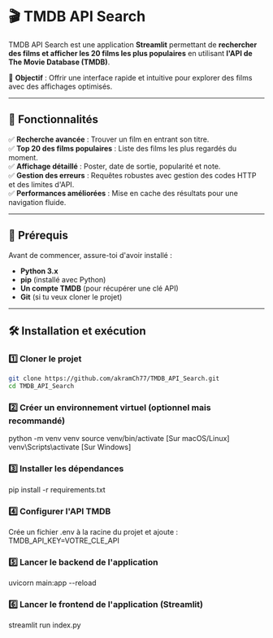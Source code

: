 # 🎬 TMDB API Search

TMDB API Search est une application **Streamlit** permettant de **rechercher des films et afficher les 20 films les plus populaires** en utilisant **l'API de The Movie Database (TMDB)**.  

🚀 **Objectif** : Offrir une interface rapide et intuitive pour explorer des films avec des affichages optimisés.  

---

## 🌟 Fonctionnalités

✅ **Recherche avancée** : Trouver un film en entrant son titre.  
✅ **Top 20 des films populaires** : Liste des films les plus regardés du moment.  
✅ **Affichage détaillé** : Poster, date de sortie, popularité et note.  
✅ **Gestion des erreurs** : Requêtes robustes avec gestion des codes HTTP et des limites d'API.  
✅ **Performances améliorées** : Mise en cache des résultats pour une navigation fluide.  

---

## 📌 Prérequis

Avant de commencer, assure-toi d'avoir installé :

- **Python 3.x**
- **pip** (installé avec Python)
- **Un compte TMDB** (pour récupérer une clé API)
- **Git** (si tu veux cloner le projet)

---

## 🛠️ Installation et exécution

### 1️⃣ Cloner le projet
```bash
git clone https://github.com/akramCh77/TMDB_API_Search.git
cd TMDB_API_Search
```

### 2️⃣ Créer un environnement virtuel (optionnel mais recommandé)
python -m venv venv
source venv/bin/activate   [Sur macOS/Linux]
venv\Scripts\activate      [Sur Windows]

### 3️⃣ Installer les dépendances
pip install -r requirements.txt

### 4️⃣ Configurer l'API TMDB
Crée un fichier .env à la racine du projet et ajoute :
TMDB_API_KEY=VOTRE_CLE_API

### 5️⃣ Lancer le backend de l'application
uvicorn main:app --reload

### 6️⃣ Lancer le frontend de l'application (Streamlit)
streamlit run index.py



